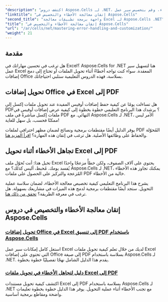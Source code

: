 ```yaml
---
"description": "اكتشف دروس Aspose.Cells لـ .NET، وأتقن معالجة الأخطاء، وقم بتخصيص سير عمل Excel، وقم بتحويل الوظائف الإضافية لـ Office إلى PDF باستخدام أدلة سلسة."
"linktitle": "إتقان معالجة الأخطاء والتخصيص في Aspose.Cells"
"second_title": "واجهة برمجة تطبيقات معالجة Excel لـ Aspose.Cells .NET"
"title": "إتقان معالجة الأخطاء والتخصيص في Aspose.Cells"
"url": "/ar/cells/net/mastering-error-handling-and-customization/"
"weight": 21
---
```


## مقدمة

هل ترغب في تحسين مهاراتك في Excel؟ Aspose.Cells for .NET هنا لتسهيل سير عمل Excel المعقدة. سواء كنت تواجه أخطاءً أثناء تحويل الملفات أو تحتاج إلى دمج إضافات Office بسلاسة، فهذه الدروس التعليمية ستلبي احتياجاتك.  

## تحويل إضافات Office في Excel إلى PDF  

هل تساءلت يومًا عن كيفية حفظ إضافات أوفيس المفيدة عند تحويل ملفات إكسل إلى PDF؟ يرشدك هذا البرنامج التعليمي خطوة بخطوة إلى كيفية عرض إضافات أوفيس في ملفات إكسل مباشرةً في ملف PDF النهائي. مع Aspose.Cells لـ .NET، الأمر ليس ممكنًا فحسب، بل سهل للغاية!  

يوفر الدليل أيضًا مقتطفات برمجية ونصائح لضمان مظهر احترافي لملفات PDF المُحوّلة والحفاظ على وظائفها الأصلية. هل ترغب في إتقان هذه المهارة؟ [اقرأ المزيد هنا](./render-office-add-ins-in-excel-to-pdf-format/).  

## تجاهل الأخطاء أثناء تحويل Excel إلى PDF  

تخيل هذا: أنت تُحوّل ملف Excel يحتوي على آلاف الصفوف، ولكن خطأً مزعجًا واحدًا يُفسد يومك. مُحبط، أليس كذلك؟ مع Aspose.Cells لـ .NET، يمكنك تجاوز هذه الأخطاء المُزعجة والتركيز على الحصول على ملفات PDF خالية من الأخطاء.  

يشرح هذا البرنامج التعليمي كيفية تخصيص معالجة الأخطاء، لضمان سلاسة عملية التحويل. ستجد أيضًا مقتطفات برمجية لدمج هذه الميزات في مشاريعك بسهولة. هل ترغب في معرفة الطريقة؟ [تحقق من ذلك هنا](./guide-ignore-errors-in-excel/).  

## إتقان معالجة الأخطاء والتخصيص في دروس Aspose.Cells
### [تحويل إضافات Office في Excel إلى تنسيق PDF باستخدام Aspose.Cells](./render-office-add-ins-in-excel-to-pdf-format/)
استغل كامل إمكانات سير عمل Excel لديك من خلال تعلم كيفية تحويل ملفات Excel التي تحتوي على إضافات Office إلى صيغة PDF بسلاسة باستخدام Aspose.Cells لـ .NET. يقدم هذا الدليل الشامل نهجًا تفصيليًا خطوة بخطوة.
### [دليل لتجاهل الأخطاء في تحويل ملفات Excel إلى PDF](./guide-ignore-errors-in-excel/)
اكتشف كيفية تحويل مستندات Excel إلى PDF بسلاسة باستخدام Aspose.Cells لـ .NET مع تجنب الأخطاء أثناء عملية التحويل. يوفر هذا الدليل خطوة بخطوة تعليمات واضحة ومقاطع برمجية أساسية.